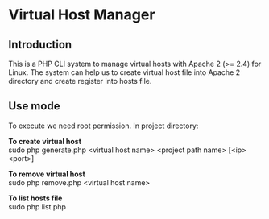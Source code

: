 Virtual Host Manager
=======================

Introduction
------------
This is a PHP CLI system to manage virtual hosts with Apache 2 (>= 2.4) for Linux. 
The system can help us to create virtual host file into Apache 2 directory 
and create register into hosts file.

Use mode
------------
To execute we need root permission.
In project directory:

<strong>To create virtual host</strong><br/>
sudo php generate.php \<virtual host name\> \<project path name\> \[\<ip\> \<port\>\] 

<strong>To remove virtual host</strong><br/>
sudo php remove.php \<virtual host name\> 

<strong>To list hosts file</strong><br/>
sudo php list.php
